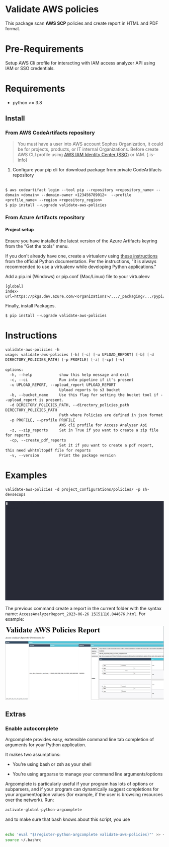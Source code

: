 # Validate AWS policies 

This package scan **AWS SCP** policies and create report in HTML and PDF format.

# Pre-Requirements
Setup AWS Cli profile for interacting with IAM access analyzer API using IAM or SSO credentials.

# Requirements 

- python >= 3.8

## Install
### From AWS CodeArtifacts repository

>You must have a user into AWS account Sophos Organization, it could be for projects, products, or IT internal Organizations.
> Before create AWS CLI profile using [AWS IAM Identity Center (SSO)](https://docs.aws.amazon.com/cli/latest/userguide/sso-configure-profile-token.html) or IAM.
{.is-info}

1. Configure your pip cli for download package from private CodeArtifacts repository 

```commandline 

$ aws codeartifact login --tool pip --repository <repository_name> --domain <domain> --domain-owner <123456789012>  --profile <profile_name> --region <repository_region>
$ pip install --upgrade validate-aws-policies

```
### From Azure Artifacts repository

#### Project setup
Ensure you have installed the latest version of the Azure Artifacts keyring from the "Get the tools" menu.

If you don't already have one, create a virtualenv using [these instructions](https://go.microsoft.com/fwlink/?linkid=2103878) from the official Python documentation. Per the instructions, "it is always recommended to use a virtualenv while developing Python applications."

Add a pip.ini (Windows) or pip.conf (Mac/Linux) file to your virtualenv

```
[global]
index-url=https://pkgs.dev.azure.com/<organizations>/.../_packaging/.../pypi/simple/

```
Finally, install Packages.

```commandline
$ pip install --upgrade validate-aws-policies
```

# Instructions

```commandline 
validate-aws-policies -h
usage: validate-aws-policies [-h] [-c] [-u UPLOAD_REPORT] [-b] [-d DIRECTORY_POLICIES_PATH] [-p PROFILE] [-z] [-cp] [-v]

options:
  -h, --help            show this help message and exit
  -c, --ci              Run into pipeline if it's present
  -u UPLOAD_REPORT, --upload_report UPLOAD_REPORT
                        Upload reports to s3 bucket
  -b, --bucket_name     Use this flag for setting the bucket tool if --upload_report is present.
  -d DIRECTORY_POLICIES_PATH, --directory_policies_path DIRECTORY_POLICIES_PATH
                        Path where Policies are defined in json format
  -p PROFILE, --profile PROFILE
                        AWS cli profile for Access Analyzer Api
  -z, --zip_reports     Set in True if you want to create a zip file for reports
  -cp, --create_pdf_reports
                        Set it if you want to create a pdf report, this need wkhtmltopdf file for reports
  -v, --version         Print the package version
```
# Examples 


```commandline
validate-aws-policies -d project_configurations/policies/ -p sh-devsecops
```
![Example_validate_pol](docs/img/rec_validate.gif)

The previous command create a report in the current folder with the syntax name: `AccessAnalyzerReport_2023-06-26 155116.844676.html`.
For example:

![report](docs/img/report_image.png)


## Extras
### Enable autocomplete
Argcomplete provides easy, extensible command line tab completion of arguments for your Python application.

It makes two assumptions:

* You’re using bash or zsh as your shell

* You’re using argparse to manage your command line arguments/options

Argcomplete is particularly useful if your program has lots of options or subparsers, and if your program can dynamically suggest completions for your argument/option values (for example, if the user is browsing resources over the network).
Run: 
```bash
activate-global-python-argcomplete
```
and to make sure that bash knows about this script, you use
```bash

echo 'eval "$(register-python-argcomplete validate-aws-policies)"' >> ~/.bashrc
source ~/.bashrc

```